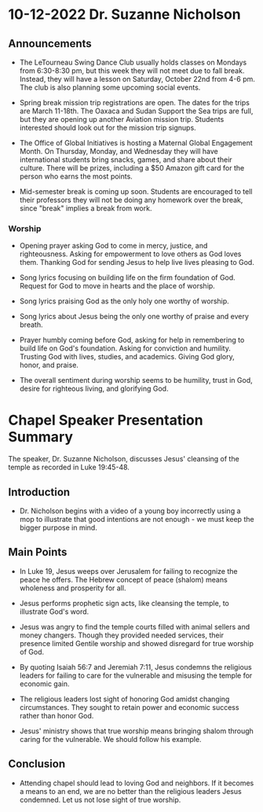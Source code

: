 # 10-12-2022 Dr. Suzanne Nicholson



## Announcements

- The LeTourneau Swing Dance Club usually holds classes on Mondays from 6:30-8:30 pm, but this week they will not meet due to fall break. Instead, they will have a lesson on Saturday, October 22nd from 4-6 pm. The club is also planning some upcoming social events.

- Spring break mission trip registrations are open. The dates for the trips are March 11-18th. The Oaxaca and Sudan Support the Sea trips are full, but they are opening up another Aviation mission trip. Students interested should look out for the mission trip signups. 

- The Office of Global Initiatives is hosting a Maternal Global Engagement Month. On Thursday, Monday, and Wednesday they will have international students bring snacks, games, and share about their culture. There will be prizes, including a $50 Amazon gift card for the person who earns the most points.

- Mid-semester break is coming up soon. Students are encouraged to tell their professors they will not be doing any homework over the break, since "break" implies a break from work.


### Worship

- Opening prayer asking God to come in mercy, justice, and righteousness. Asking for empowerment to love others as God loves them. Thanking God for sending Jesus to help live lives pleasing to God. 

- Song lyrics focusing on building life on the firm foundation of God. Request for God to move in hearts and the place of worship. 

- Song lyrics praising God as the only holy one worthy of worship. 

- Song lyrics about Jesus being the only one worthy of praise and every breath.

- Prayer humbly coming before God, asking for help in remembering to build life on God's foundation. Asking for conviction and humility. Trusting God with lives, studies, and academics. Giving God glory, honor, and praise.

- The overall sentiment during worship seems to be humility, trust in God, desire for righteous living, and glorifying God.


# Chapel Speaker Presentation Summary

The speaker, Dr. Suzanne Nicholson, discusses Jesus' cleansing of the temple as recorded in Luke 19:45-48. 

## Introduction

- Dr. Nicholson begins with a video of a young boy incorrectly using a mop to illustrate that good intentions are not enough - we must keep the bigger purpose in mind. 

## Main Points

- In Luke 19, Jesus weeps over Jerusalem for failing to recognize the peace he offers. The Hebrew concept of peace (shalom) means wholeness and prosperity for all. 

- Jesus performs prophetic sign acts, like cleansing the temple, to illustrate God's word. 

- Jesus was angry to find the temple courts filled with animal sellers and money changers. Though they provided needed services, their presence limited Gentile worship and showed disregard for true worship of God.

- By quoting Isaiah 56:7 and Jeremiah 7:11, Jesus condemns the religious leaders for failing to care for the vulnerable and misusing the temple for economic gain. 

- The religious leaders lost sight of honoring God amidst changing circumstances. They sought to retain power and economic success rather than honor God.

- Jesus' ministry shows that true worship means bringing shalom through caring for the vulnerable. We should follow his example.

## Conclusion

- Attending chapel should lead to loving God and neighbors. If it becomes a means to an end, we are no better than the religious leaders Jesus condemned. Let us not lose sight of true worship.